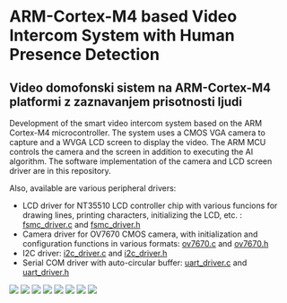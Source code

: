 # ARM-Cortex-M4 based Video Intercom System with Human Presence Detection
## Video domofonski sistem na ARM-Cortex-M4 platformi z zaznavanjem prisotnosti ljudi

Development of the smart video intercom system based on the ARM Cortex-M4 microcontroller. The system uses a CMOS VGA camera to capture and a WVGA LCD screen to display the video. The ARM MCU controls the camera and the screen in addition to executing the AI algorithm. The software implementation of the camera and LCD screen driver are in this repository.

Also, available are various peripheral drivers:
* LCD driver for NT35510 LCD controller chip with various funcions for drawing lines, printing characters, initializing the LCD, etc. :
 [fsmc_driver.c](Core/Src/fsmc_driver.c) and [fsmc_driver.h](Core/Inc/fsmc_driver.h)
* Camera driver for OV7670 CMOS camera, with initialization and configuration functions in various formats:
 [ov7670.c](Core/Src/ov7670.c) and [ov7670.h](Core/Inc/ov7670.h)
* I2C driver:
 [i2c_driver.c](Core/Src/i2c_driver.c) and [i2c_driver.h](Core/Inc/i2c_driver.h)
* Serial COM driver with auto-circular buffer:
 [uart_driver.c](Core/Src/uart_driver.c) and [uart_driver.h](Core/Inc/uart_driver.h)

<img src="https://github.com/MarioGavran/smart_intercom/blob/master/images/img_0.jpg">
<img src="https://github.com/MarioGavran/smart_intercom/blob/master/images/img_1.jpg">
<img src="https://github.com/MarioGavran/smart_intercom/blob/master/images/img_2.jpg">
<img src="https://github.com/MarioGavran/smart_intercom/blob/master/images/img_3.jpg">
<img src="https://github.com/MarioGavran/smart_intercom/blob/master/images/img_4.jpg">
<img src="https://github.com/MarioGavran/smart_intercom/blob/master/images/img_5.jpg">
<img src="https://github.com/MarioGavran/smart_intercom/blob/master/images/img_6.jpg">
<img src="https://github.com/MarioGavran/smart_intercom/blob/master/images/img_7.jpg">
